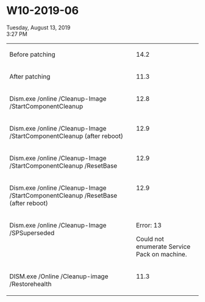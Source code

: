 # W10-2019-06

Tuesday, August 13, 2019\
3:27 PM

<table>
<tr>
<td valign='top'>
<p>Before patching</p>
</td>
<td valign='top'>
<p>14.2</p>
</td>
</tr>
<tr>
<td valign='top'>
<p>After patching</p>
</td>
<td valign='top'>
<p>11.3</p>
</td>
</tr>
<tr>
<td valign='top'>
<p>Dism.exe /online /Cleanup-Image /StartComponentCleanup</p>
</td>
<td valign='top'>
<p>12.8</p>
</td>
</tr>
<tr>
<td valign='top'>
<p>Dism.exe /online /Cleanup-Image /StartComponentCleanup (after reboot)</p>
</td>
<td valign='top'>
<p>12.9</p>
</td>
</tr>
<tr>
<td valign='top'>
<p>Dism.exe /online /Cleanup-Image /StartComponentCleanup /ResetBase</p>
</td>
<td valign='top'>
<p>12.9</p>
</td>
</tr>
<tr>
<td valign='top'>
<p>Dism.exe /online /Cleanup-Image /StartComponentCleanup /ResetBase (after reboot)</p>
</td>
<td valign='top'>
<p>12.9</p>
</td>
</tr>
<tr>
<td valign='top'>
<p>Dism.exe /online /Cleanup-Image /SPSuperseded</p>
</td>
<td valign='top'>
<p>Error: 13</p>
<p>Could not enumerate Service Pack on machine.</p>
</td>
</tr>
<tr>
<td valign='top'>
<p>DISM.exe /Online /Cleanup-image /Restorehealth</p>
</td>
<td valign='top'>
<p>11.3</p>
</td>
</tr>
</table>

